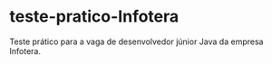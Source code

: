 # teste-pratico-Infotera
Teste prático para a vaga de desenvolvedor júnior Java da empresa Infotera.
